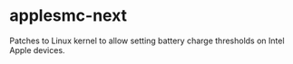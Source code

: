 # applesmc-next
Patches to Linux kernel to allow setting battery charge thresholds on Intel Apple devices.
